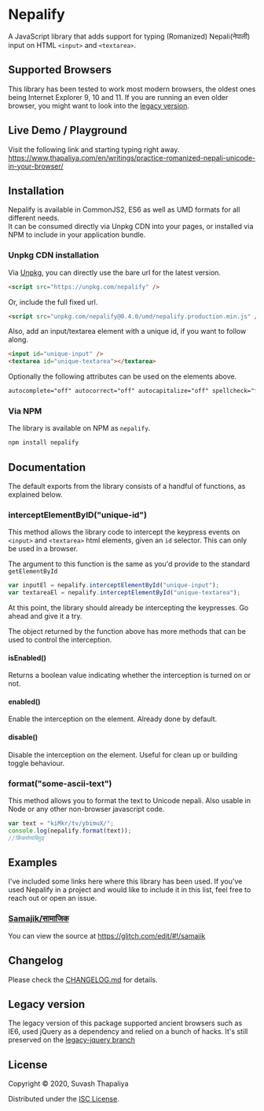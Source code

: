# Nepalify

A JavaScript library that adds support for typing (Romanized) Nepali(नेपाली) input on HTML `<input>` and `<textarea>`.

## Supported Browsers

This library has been tested to work most modern browsers, the oldest ones being Internet Explorer 9, 10 and 11. If you are running an even older browser, you might want to look into the [legacy version](#legacy-version).

## Live Demo / Playground

Visit the following link and starting typing right away.  
https://www.thapaliya.com/en/writings/practice-romanized-nepali-unicode-in-your-browser/

## Installation

Nepalify is available in CommonJS2, ES6 as well as UMD formats for all different needs.  
It can be consumed directly via Unpkg CDN into your pages, or installed via NPM to include in your application bundle.

### Unpkg CDN installation

Via [Unpkg](https://unpkg.com/), you can directly use the bare url for the latest version.

```html
<script src="https://unpkg.com/nepalify" />
```

Or, include the full fixed url.

```html
<script src="unpkg.com/nepalify@0.4.0/umd/nepalify.production.min.js" />
```

Also, add an input/textarea element with a unique id, if you want to follow along.

```html
<input id="unique-input" />
<textarea id="unique-textarea"></textarea>
```

Optionally the following attributes can be used on the elements above.

```html
autocomplete="off" autocorrect="off" autocapitalize="off" spellcheck="false"
```

### Via NPM

The library is available on NPM as `nepalify`.

```bash
npm install nepalify
```

## Documentation

The default exports from the library consists of a handful of functions, as explained below.

### interceptElementByID("unique-id")

This method allows the library code to intercept the keypress events on `<input>` and `<textarea>` html elements, given an `id` selector. This can only be used in a browser.

The argument to this function is the same as you'd provide to the standard `getElementById`

```javascript
var inputEl = nepalify.interceptElementById("unique-input");
var textareaEl = nepalify.interceptElementById("unique-textarea");
```

At this point, the library should already be intercepting the keypresses. Go ahead and give it a try.

The object returned by the function above has more methods that can be used to control the interception.

#### isEnabled()

Returns a boolean value indicating whether the interception is turned on or not.

#### enabled()

Enable the interception on the element. Already done by default.


#### disable()

Disable the interception on the element. Useful for clean up or building toggle behaviour.


### format("some-ascii-text")

This method allows you to format the text to Unicode nepali. Also usable in Node or any other non-browser javascript code.

```javascript
var text = "kiMkr/tv/ybimuX/";
console.log(nepalify.format(text));
//किंकर्तव्यबिमुढ्
```

## Examples

I've included some links here where this library has been used. If you've used Nepalify in a project and would like to include it in this list, feel free to reach out or open an issue.

### [Samajik/सामाजिक](http://samajik.glitch.me/)

You can view the source at https://glitch.com/edit/#!/samajik


## Changelog

Please check the [CHANGELOG.md](https://github.com/suvash/nepalify/blob/master/CHANGELOG.md) for details.


## Legacy version

The legacy version of this package supported ancient browsers such as IE6, used jQuery as a dependency and relied on a bunch of hacks. It's still preserved on the [legacy-jquery branch](https://github.com/suvash/nepalify/tree/legacy-jquery)

## License

Copyright © 2020, Suvash Thapaliya

Distributed under the [ISC License](https://github.com/suvash/nepalify/blob/master/LICENSE).
